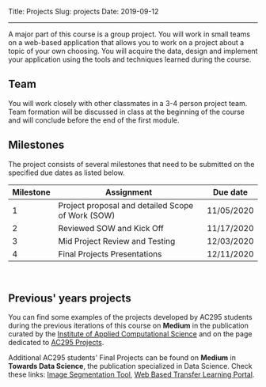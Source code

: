Title: Projects
Slug: projects
Date: 2019-09-12

<style>
pre {
  background-color: #F5F5F5;
  display: block;
  font-family: monospace;
  font-size: 14px;
  white-space: pre;
  border-color: #999999;
  border-width: 1px;
  border-style: solid;
  border-radius: 6px;
  margin: 1em 0;
  padding: 5px;
  white-space: pre-wrap;
}
.containerMain {
    display: flex;
    width: 100%;
    height: 300px;
}
</style>



<hr>

A major part of this course is a group project. You will work in small teams on a web-based application that allows you to work on a project about a topic of your own choosing. You will acquire the data, design and implement your application using the tools and techniques learned during the course.

## Team
You will work closely with other classmates in a 3-4 person project team. Team formation will be discussed in class at the beginning of the course and will conclude before the end of the first module.

## Milestones
The project consists of several milestones that need to be submitted on the specified due dates as listed below.

|Milestone|Assignment|Due date|
|-----|-----|-----|
|1|Project proposal and detailed Scope of Work (SOW)|11/05/2020|
|2|Reviewed SOW and Kick Off|11/17/2020|
|3|Mid Project Review and Testing|12/03/2020|
|4|Final Projects Presentations|12/11/2020|

<br>

## Previous' years projects
You can find some examples of the projects developed by AC295 students during the previous iterations of this course on **Medium** in the publication curated by the [Institute of Applied Computational Science](https://medium.com/institute-for-applied-computational-science)
and on the page dedicated to [AC295 Projects](https://medium.com/institute-for-applied-computational-science/ac295/home).

Additional AC295 students' Final Projects can be found on **Medium** in **Towards Data Science**, the publication specialized in Data Science. Check these links: [Image Segmentation Tool](https://towardsdatascience.com/how-we-built-an-easy-to-use-image-segmentation-tool-with-transfer-learning-546efb6ae98), [Web Based Transfer Learning Portal](https://towardsdatascience.com/democratizing-image-classification-d578854a6c19).